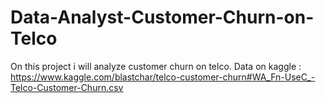 # Data-Analyst-Customer-Churn-on-Telco
On this project i will analyze customer churn on telco. Data on kaggle : https://www.kaggle.com/blastchar/telco-customer-churn#WA_Fn-UseC_-Telco-Customer-Churn.csv
